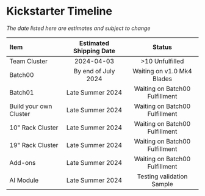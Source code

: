 
# Kickstarter Timeline
*The date listed here are estimates and subject to change*

| Item                   | Estimated Shipping Date | Status                        |
| :--------------------- | :---------------------: | :---------------------------: |
| Team Cluster           | 2024-04-03              | >10 Unfulfilled               |
| Batch00                | By end of July 2024     | Waiting on v1.0 Mk4 Blades    |
| Batch01                | Late Summer 2024        | Waiting on Batch00 Fulfillment |
| Build your own Cluster | Late Summer 2024        | Waiting on Batch00 Fulfillment |
| 10" Rack Cluster       | Late Summer 2024        | Waiting on Batch00 Fulfillment |
| 19" Rack Cluster       | Late Summer 2024        | Waiting on Batch00 Fulfillment |
| Add-ons                | Late Summer 2024        | Waiting on Batch00 Fulfillment |
| AI Module              | Late Summer 2024        | Testing validation Sample     |
